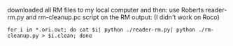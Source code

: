 
downloaded all RM files to my local computer and then:
use Roberts reader-rm.py and rm-cleanup.pc script on the RM output:
(I didn't work on Roco)
```
for i in *.ori.out; do cat $i| python ./reader-rm.py| python ./rm-cleanup.py > $i.clean; done
```
